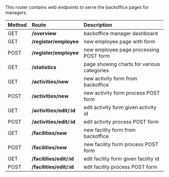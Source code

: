 This router contains web endpoints to serve the backoffice pages for managers.

| Method | Route | Description |
|:----------|:------|:-------|
|GET|**/overview**|backoffice manager dashboard
|GET|**/register/employee**|new employee page with form
|POST|**/register/employee**|new employee page processing POST form
|GET|**/statistics**|page showing charts for various categories
|GET|**/activities/new**|new activity form from backoffice
|POST|**/activities/new**|new activity form process POST form
|GET|**/activities/edit/:id**|edit activity form given activity id
|POST|**/activities/edit/:id**|edit activity process POST form
|GET|**/facilities/new**|new facility form from backoffice
|POST|**/facilities/new**|new facility form process POST form
|GET|**/facitilies/edit/:id**|edit facility form given facility id
|POST|**/facilities/edit/:id**|edit facility process POST form
